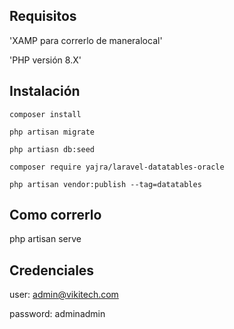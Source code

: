 ## Requisitos
'XAMP para correrlo de maneralocal'

'PHP versión 8.X'

## Instalación
`composer install`

`php artisan migrate`

`php artiasn db:seed`

`composer require yajra/laravel-datatables-oracle`

`php artisan vendor:publish --tag=datatables`

## Como correrlo

php artisan serve

## Credenciales

user: admin@vikitech.com

password: adminadmin

